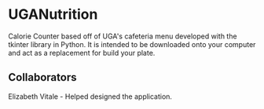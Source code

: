 # UGANutrition
Calorie Counter based off of UGA's cafeteria menu developed with the tkinter library in Python. It is intended to be downloaded onto your computer and act as a replacement for build your plate.

## Collaborators
Elizabeth Vitale - Helped designed the application.
